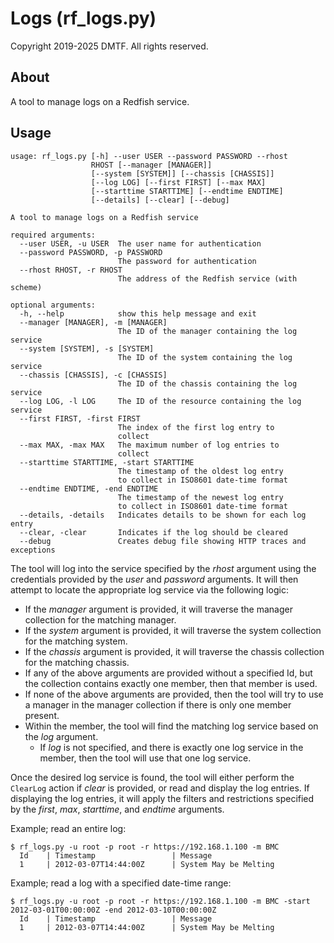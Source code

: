 # Logs (rf_logs.py)

Copyright 2019-2025 DMTF.  All rights reserved.

## About

A tool to manage logs on a Redfish service.

## Usage

```
usage: rf_logs.py [-h] --user USER --password PASSWORD --rhost
                  RHOST [--manager [MANAGER]]
                  [--system [SYSTEM]] [--chassis [CHASSIS]]
                  [--log LOG] [--first FIRST] [--max MAX]
                  [--starttime STARTTIME] [--endtime ENDTIME]
                  [--details] [--clear] [--debug]

A tool to manage logs on a Redfish service

required arguments:
  --user USER, -u USER  The user name for authentication
  --password PASSWORD, -p PASSWORD
                        The password for authentication
  --rhost RHOST, -r RHOST
                        The address of the Redfish service (with scheme)

optional arguments:
  -h, --help            show this help message and exit
  --manager [MANAGER], -m [MANAGER]
                        The ID of the manager containing the log service
  --system [SYSTEM], -s [SYSTEM]
                        The ID of the system containing the log service
  --chassis [CHASSIS], -c [CHASSIS]
                        The ID of the chassis containing the log service
  --log LOG, -l LOG     The ID of the resource containing the log service
  --first FIRST, -first FIRST
                        The index of the first log entry to
                        collect
  --max MAX, -max MAX   The maximum number of log entries to
                        collect
  --starttime STARTTIME, -start STARTTIME
                        The timestamp of the oldest log entry
                        to collect in ISO8601 date-time format
  --endtime ENDTIME, -end ENDTIME
                        The timestamp of the newest log entry
                        to collect in ISO8601 date-time format
  --details, -details   Indicates details to be shown for each log entry
  --clear, -clear       Indicates if the log should be cleared
  --debug               Creates debug file showing HTTP traces and exceptions
```

The tool will log into the service specified by the *rhost* argument using the credentials provided by the *user* and *password* arguments.
It will then attempt to locate the appropriate log service via the following logic:

* If the *manager* argument is provided, it will traverse the manager collection for the matching manager.
* If the *system* argument is provided, it will traverse the system collection for the matching system.
* If the *chassis* argument is provided, it will traverse the chassis collection for the matching chassis.
* If any of the above arguments are provided without a specified Id, but the collection contains exactly one member, then that member is used.
* If none of the above arguments are provided, then the tool will try to use a manager in the manager collection if there is only one member present.
* Within the member, the tool will find the matching log service based on the *log* argument.
    * If *log* is not specified, and there is exactly one log service in the member, then the tool will use that one log service.

Once the desired log service is found, the tool will either perform the `ClearLog` action if *clear* is provided, or read and display the log entries.
If displaying the log entries, it will apply the filters and restrictions specified by the *first*, *max*, *starttime*, and *endtime* arguments.

Example; read an entire log:

```
$ rf_logs.py -u root -p root -r https://192.168.1.100 -m BMC
  Id    | Timestamp                 | Message
  1     | 2012-03-07T14:44:00Z      | System May be Melting
```

Example; read a log with a specified date-time range:

```
$ rf_logs.py -u root -p root -r https://192.168.1.100 -m BMC -start 2012-03-01T00:00:00Z -end 2012-03-10T00:00:00Z
  Id    | Timestamp                 | Message
  1     | 2012-03-07T14:44:00Z      | System May be Melting
```

